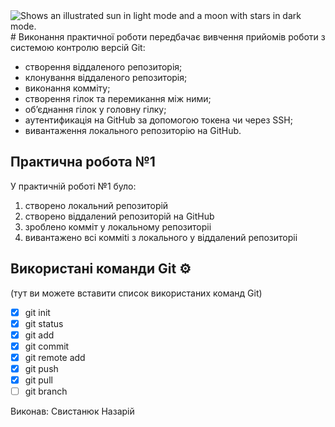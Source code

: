 <picture>
  <img alt="Shows an illustrated sun in light mode and a moon with stars in dark mode." src="https://upload.wikimedia.org/wikipedia/commons/c/ce/%D0%9B%D0%BE%D0%B3%D0%BE%D1%82%D0%B8%D0%BF_%D0%96%D0%B8%D1%82%D0%BE%D0%BC%D0%B8%D1%80%D1%81%D1%8C%D0%BA%D0%BE%D1%97_%D0%BF%D0%BE%D0%BB%D1%96%D1%82%D0%B5%D1%85%D0%BD%D1%96%D0%BA%D0%B8.png">
</picture>
# Виконання практичної роботи передбачає вивчення прийомів роботи з системою контролю версій Git:

- створення віддаленого репозиторія;
- клонування віддаленого репозиторія;
- виконання комміту;
- створення гілок та перемикання між ними;
- об’єднання гілок у головну гілку;
- аутентификацiя на GitHub за допомогою токена чи через SSH;
- вивантаження локального репозиторiю на GitHub.

## Практична робота №1

У практичнiй роботi №1 було:
1. створено локальний репозиторiй
2. створено вiддалений репозиторiй на GitHub
3. зроблено коммiт у локальному репозиторii
4. вивантажено всi коммiti з локального у вiддалений репозиторii

## Викoристанi команди Git ⚙️
(тут ви можете вставити список використаних команд Git)
- [x] git init
- [x] git status
- [x] git add
- [x] git commit
- [x] git remote add
- [x] git push
- [x] git pull
- [ ] git branch
      
Виконав: Свистанюк Назарій
